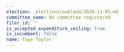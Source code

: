 ```yaml
---
election: _elections/oakland/2020-11-03.md
committee_name: No committee registered
filer_id: ''
is_accepted_expenditure_ceiling: true
is_incumbent: false
name: Faye Taylor
---
```

